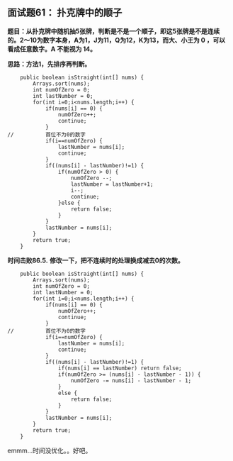 ## 面试题61： 扑克牌中的顺子
**题目：从扑克牌中随机抽5张牌，判断是不是一个顺子，即这5张牌是不是连续的。2～10为数字本身，A为1，J为11，Q为12，K为13，而大、小王为 0 ，可以看成任意数字。A 不能视为 14。**

**思路：方法1，先排序再判断。**
```
	public boolean isStraight(int[] nums) {
		Arrays.sort(nums);
		int numOfZero = 0;
		int lastNumber = 0;
		for(int i=0;i<nums.length;i++) {
			if(nums[i] == 0) {
				numOfZero++;
				continue;
			}
//			首位不为0的数字
			if(i==numOfZero) {
				lastNumber = nums[i];
				continue;
			}
			if((nums[i] - lastNumber)!=1) {
				if(numOfZero > 0) {
					numOfZero --;
					lastNumber = lastNumber+1;
					i--;
					continue;
				}else {
					return false;
				}
			}
			lastNumber = nums[i];
		}
		return true;
    }
```
**时间击败86.5.**
**修改一下，把不连续时的处理换成减去0的次数。**
```
	public boolean isStraight(int[] nums) {
		Arrays.sort(nums);
		int numOfZero = 0;
		int lastNumber = 0;
		for(int i=0;i<nums.length;i++) {
			if(nums[i] == 0) {
				numOfZero++;
				continue;
			}
//			首位不为0的数字
			if(i==numOfZero) {
				lastNumber = nums[i];
				continue;
			}
			if((nums[i] - lastNumber)!=1) {
				if(nums[i] == lastNumber) return false;
				if(numOfZero >= (nums[i] - lastNumber - 1)) {
					numOfZero -= nums[i] - lastNumber - 1;
				}
				else {
					return false;
				}
			}
			lastNumber = nums[i];
		}
		return true;
    }
```
emmm...时间没优化。。好吧。